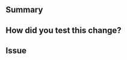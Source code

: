 <!--
  Thanks for submitting a pull request!
  We appreciate you spending the time to work on these changes.
  Please provide enough information so that others can review your pull request.

  Before submitting a pull request, please make sure the following is done:

  1. Fork [the repository](https://github.com/lacework/go-sdk) and create your branch from `main`
  2. Run `make prepare` in the repository root
  3. If you've fixed a bug or added code that should be tested, add tests!
  4. Ensure the test suite passes (`make test`)
  5. Format your code (`make fmt`)
  6. Make sure your code lints (`make lint`)
  7. If you are updating the Lacework CLI, make sure it compiles (`make build-cli-cross-platform`)
  8. Follow the commit message standard (`type(scope): subject`) documented in [DEVELOPER_GUIDELINES.md](https://github.com/lacework/go-sdk/blob/main/DEVELOPER_GUIDELINES.md#commit-message-standard)
  9. If you haven't already, configure signed commits by [telling git about your signing key](https://docs.github.com/en/github/authenticating-to-github/managing-commit-signature-verification/telling-git-about-your-signing-key) and [signing commits](https://docs.github.com/en/authentication/managing-commit-signature-verification/signing-commits)

  Learn more about contributing: https://github.com/lacework/go-sdk/blob/main/CONTRIBUTING.md
-->

## Summary

<!--
 Explain the **motivation** for making this change. What existing problem does the pull request solve?
-->

## How did you test this change?

<!--
  How exactly did you verify that your PR solves the issue you wanted to solve?
  Include any other relevant information such as how to use the new functionality, screenshots, etc.
-->

## Issue

<!--
  Include the link to a Jira/Github issue
-->
